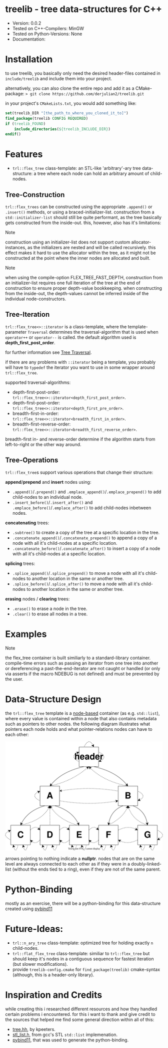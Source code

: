 # treelib - tree data-structures for C++

- Version: 0.0.2
- Tested on C++-Compilers: MinGW
- Tested on Python-Versions: None
- Documentation:

# Installation

to use treelib, you basically only need the desired header-files contained in `include/treelib`
and include them into your project. 

alternatively, you can also clone the entire repo and add it as a CMake-package:
`> git clone https://github.com/derjulian2/treelib.git`

in your project's `CMakeLists.txt`, you would add something like:
```cmake
set(treelib_DIR "[the_path_to_where_you_cloned_it_to]")
find_package(treelib CONFIG REQUIRED)
if (treelib_FOUND)
    include_directories(${treelib_INCLUDE_DIR})
endif()
```

# Features

- `trl::flex_tree` class-template: an STL-like 'arbitrary'-ary tree data-structure:
   a tree where each node can hold an arbitrary amount of child-nodes.

## Tree-Construction

`trl::flex_trees` can be constructed using the appropriate `.append()` or `.insert()` methods, or using a braced-initializer-list.
construction from a `std::initializer-list` should still be quite performant, as the tree basically gets constructed from the inside-out.
this, however, also has it's limitations:

> [!NOTE]
> construction using an initializer-list does not support custom allocator-instances, as the initializers are nested and will be called 
> recursively. this effect makes it hard to use the allocator within the tree, as it might not be constructed at the point where the inner 
> nodes are allocated and built.

> [!NOTE]
> when using the compile-option FLEX_TREE_FAST_DEPTH, construction from an initializer-list requires one full iteration of the tree at the 
> end of construction to ensure proper depth-value bookkeeping. when constructing from the inside-out, the depth-values cannot be inferred 
> inside of the individual node-constructors.

## Tree-Iteration

`trl::flex_tree<>::iterator` is a class-template, where the template-parameter `Traversal` determines the traversal-algorithm that is used
when `operator++` or `operator--` is called. the default algorithm used is __depth_first_post_order__.

for further information see [Tree Traversal](https://en.wikipedia.org/wiki/Tree_traversal).

if there are any problems with `::iterator` being a template, you probably will have to `typedef` the iterator you want to use in
some wrapper around `trl::flex_tree`.

supported traversal-algorithms:
- depth-first-post-order: `trl::flex_tree<>::iterator<depth_first_post_order>`.
- depth-first-post-order: `trl::flex_tree<>::iterator<depth_first_pre_order>`.
- breadth-first-in-order: `trl::flex_tree<>::iterator<breadth_first_in_order>`.
- breadth-first-reverse-order: `trl::flex_tree<>::iterator<breadth_first_reverse_order>`.

breadth-first in- and reverse-order determine if the algorithm starts from left-to-right or the other way around.

## Tree-Operations

`trl::flex_tree`s support various operations that change their structure:

__append__/__prepend__ and __insert__ nodes using:
- `.append()`/`.prepend()` and `.emplace_append()`/`.emplace_prepend()` to add child-nodes to an individual node.
- `.insert_before()`/`.insert_after()` and `.emplace_before()`/`.emplace_after()` to add child-nodes inbetween nodes.

__concatenating__ trees:
- `.subtree()` to create a copy of the tree at a specific location in the tree.
- `.concatenate_append()`/`.concatenate_prepend()` to append a copy of a node with all it's child-nodes at a specific location.
- `.concatenate_before()`/`.concatenate_after()` to insert a copy of a node with all it's child-nodes at a specific location.

__splicing__ trees:
- `.splice_append()`/`.splice_prepend()` to move a node with all it's child-nodes to another location in the same or another tree.
- `.splice_before()`/`.splice_after()` to move a node with all it's child-nodes to another location in the same or another tree.

__erasing__ nodes / __clearing__ trees:
- `.erase()` to erase a node in the tree.
- `.clear()` to erase all nodes in a tree.

# Examples

> [!NOTE]
> the flex_tree container is built similiarly to a standard-library container. compile-time errors such as passing an iterator from one tree 
> into another or dereferencing a past-the-end-iterator are not caught or handled (or only via asserts if the macro NDEBUG is not defined) 
> and must be prevented by the user.

# Data-Structure Design

the `trl::flex_tree` template is a <ins>node-based</ins> container (as e.g. `std::list`), where every value is contained within
a node that also contains metadata such as pointers to other nodes. the following diagram illustrates what pointers
each node holds and what pointer-relations nodes can have to each other:

![flex_tree_structure_diagram](flex_tree_structure.svg)

arrows pointing to nothing indicate a __nullptr__. nodes that are on the same level are always connected to each other as
if they were in a doubly-linked-list (without the ends tied to a ring), even if they are not of the same parent.

# Python-Binding

mostly as an exercise, there will be a python-binding for this data-structure created using [pybind11](https://github.com/pybind/pybind11)

# Future-Ideas:

- `trl::n_ary_tree` class-template: optimized tree for holding exactly `n` child-nodes.
- `trl::flat_flex_tree` class-template: similiar to `trl::flex_tree` but should keep it's nodes in a contiguous sequence for fastest iteration (but slower modifications).
- provide `treelib-config.cmake` for `find_package(treelib)` cmake-syntax (although, this is a header-only library).

# Inspiration and Credits

while creating this i researched different resources and how they handled certain problems i encountered.
for this i want to thank and give credit to the sources that helped me find some general direction within all of this:

- [tree.hh](https://github.com/kpeeters/tree.hh), by kpeeters.
- [stl_list.h](https://gcc.gnu.org/onlinedocs/gcc-13.4.0/libstdc++/api/a00413_source.html), from gcc's STL `std::list` implemenation.
- [pybind11](https://github.com/pybind/pybind11), that was used to generate the python-binding.